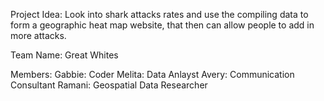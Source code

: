 Project Idea: Look into shark attacks rates and use the compiling data to form a geographic heat map website, that then can allow people to add in more attacks.


Team Name: Great Whites


Members:
Gabbie: Coder
Melita: Data Anlayst
Avery: Communication Consultant
Ramani: Geospatial Data Researcher
